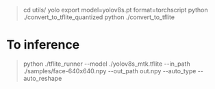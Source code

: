 
> cd utils/
> yolo export model=yolov8s.pt format=torchscript
> python ./convert_to_tflite_quantized
> python ./convert_to_tflite


# To inference
> python ./tflite_runner --model ./yolov8s_mtk.tflite --in_path ./samples/face-640x640.npy --out_path out.npy --auto_type --auto_reshape
